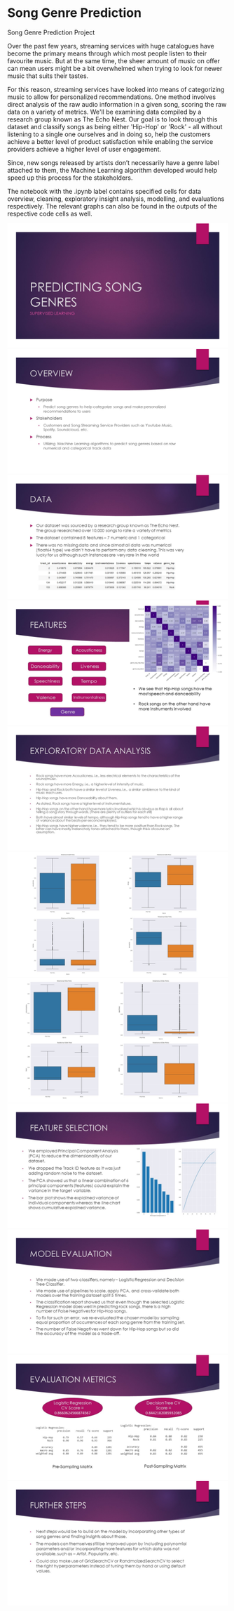 # Song Genre Prediction

Song Genre Prediction Project

Over the past few years, streaming services with huge catalogues have become the primary means through which most people listen to their favourite music. But at the same time, the sheer amount of music on offer can mean users might be a bit overwhelmed when trying to look for newer music that suits their tastes.

For this reason, streaming services have looked into means of categorizing music to allow for personalized recommendations. One method involves direct analysis of the raw audio information in a given song, scoring the raw data on a variety of metrics. We'll be examining data compiled by a research group known as The Echo Nest. 
Our goal is to look through this dataset and classify songs as being either 'Hip-Hop' or 'Rock' - all without listening to a single one ourselves and in doing so, help the customers achieve a better level of product satisfaction while enabling the service providers achieve a higher level of user engagement.

Since, new songs released by artists don’t necessarily have a genre label attached to them, the Machine Learning algorithm developed would help speed up this process for the stakeholders.

The notebook with the .ipynb label contains specified cells for data overview, cleaning, exploratory insight analysis, modelling, and evaluations respectively. The relevant graphs can also be found in the outputs of the respective code cells as well.

![slide1](https://github.com/BalaniJ/song_genre_prediction/blob/main/songgenreprojectslides/Slide1.JPG)
![slide2](https://github.com/BalaniJ/song_genre_prediction/blob/main/songgenreprojectslides/Slide2.JPG)
![slide3](https://github.com/BalaniJ/song_genre_prediction/blob/main/songgenreprojectslides/Slide3.JPG)
![slide4](https://github.com/BalaniJ/song_genre_prediction/blob/main/songgenreprojectslides/Slide4.JPG)
![slide5](https://github.com/BalaniJ/song_genre_prediction/blob/main/songgenreprojectslides/Slide5.JPG)
![slide6](https://github.com/BalaniJ/song_genre_prediction/blob/main/songgenreprojectslides/Slide6.JPG)
![slide7](https://github.com/BalaniJ/song_genre_prediction/blob/main/songgenreprojectslides/Slide7.JPG)
![slide8](https://github.com/BalaniJ/song_genre_prediction/blob/main/songgenreprojectslides/Slide8.JPG)
![slide9](https://github.com/BalaniJ/song_genre_prediction/blob/main/songgenreprojectslides/Slide9.JPG)
![slide10](https://github.com/BalaniJ/song_genre_prediction/blob/main/songgenreprojectslides/Slide10.JPG)
![slide11](https://github.com/BalaniJ/song_genre_prediction/blob/main/songgenreprojectslides/Slide11.JPG)
